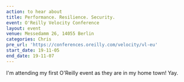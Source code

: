```yaml
---
action: to hear about
title: Performance. Resilience. Security.
event: O'Reilly Velocity Conference
layout: event
venue: Messedamm 26, 14055 Berlin
categories: Chris
pre_url: 'https://conferences.oreilly.com/velocity/vl-eu'
start_date: 19-11-05
end_date: 19-11-07
---
```


I'm attending my first O'Reilly event as they are in my home town! Yay.
